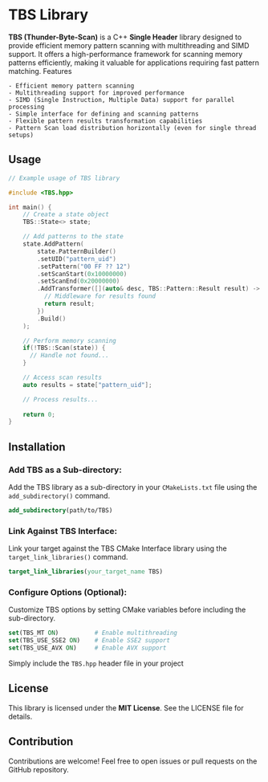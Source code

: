 # TBS Library

**TBS (Thunder-Byte-Scan)** is a C++ **Single Header** library designed to provide efficient memory pattern scanning with multithreading and SIMD support. It offers a high-performance framework for scanning memory patterns efficiently, making it valuable for applications requiring fast pattern matching.
Features

    - Efficient memory pattern scanning
    - Multithreading support for improved performance
    - SIMD (Single Instruction, Multiple Data) support for parallel processing
    - Simple interface for defining and scanning patterns
    - Flexible pattern results transformation capabilities
    - Pattern Scan load distribution horizontally (even for single thread setups)

## Usage

```c++
// Example usage of TBS library

#include <TBS.hpp>

int main() {
    // Create a state object
    TBS::State<> state;

    // Add patterns to the state
    state.AddPattern(
        state.PatternBuilder()
        .setUID("pattern_uid")
        .setPattern("00 FF ?? 12")
        .setScanStart(0x10000000)
        .setScanEnd(0x20000000)
        .AddTransformer([](auto& desc, TBS::Pattern::Result result) -> TBS::Pattern::Result {
          // Middleware for results found
          return result;
        })
        .Build()
    );

    // Perform memory scanning    
    if(!TBS::Scan(state)) {
      // Handle not found...
    }

    // Access scan results
    auto results = state["pattern_uid"];

    // Process results...
    
    return 0;
}
```
## Installation
### Add TBS as a Sub-directory:

Add the TBS library as a sub-directory in your `CMakeLists.txt` file using the `add_subdirectory()` command.

```cmake
add_subdirectory(path/to/TBS)
```

### Link Against TBS Interface:

Link your target against the TBS CMake Interface library using the `target_link_libraries()` command.

```cmake
target_link_libraries(your_target_name TBS)
```

### Configure Options (Optional):

Customize TBS options by setting CMake variables before including the sub-directory.

```cmake
set(TBS_MT ON)          # Enable multithreading
set(TBS_USE_SSE2 ON)    # Enable SSE2 support
set(TBS_USE_AVX ON)     # Enable AVX support
```

Simply include the `TBS.hpp` header file in your project

## License

This library is licensed under the **MIT License**. See the LICENSE file for details.

## Contribution

Contributions are welcome! Feel free to open issues or pull requests on the GitHub repository.
